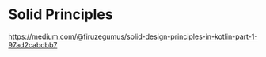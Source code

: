 # Solid Principles
https://medium.com/@firuzegumus/solid-design-principles-in-kotlin-part-1-97ad2cabdbb7
